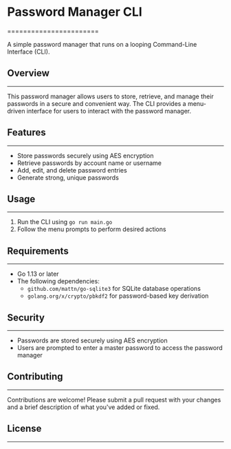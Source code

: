 # Password Manager CLI

=======================

A simple password manager that runs on a looping Command-Line Interface (CLI).

## Overview

---

This password manager allows users to store, retrieve, and manage their passwords in a secure and convenient way. The CLI provides a menu-driven interface for users to interact with the password manager.

## Features

---

- Store passwords securely using AES encryption
- Retrieve passwords by account name or username
- Add, edit, and delete password entries
- Generate strong, unique passwords

## Usage

---

1. Run the CLI using `go run main.go`
2. Follow the menu prompts to perform desired actions

## Requirements

---

- Go 1.13 or later
- The following dependencies:
  - `github.com/mattn/go-sqlite3` for SQLite database operations
  - `golang.org/x/crypto/pbkdf2` for password-based key derivation

## Security

---

- Passwords are stored securely using AES encryption
- Users are prompted to enter a master password to access the password manager

## Contributing

---

Contributions are welcome! Please submit a pull request with your changes and a brief description of what you've added or fixed.

## License

---
